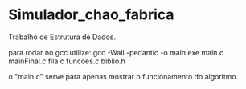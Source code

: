 # Simulador_chao_fabrica
Trabalho de Estrutura de Dados.

para rodar no gcc utilize:
gcc -Wall -pedantic -o main.exe main.c mainFinal.c fila.c funcoes.c biblio.h

o "main.c" serve para apenas mostrar o funcionamento do algoritmo.
